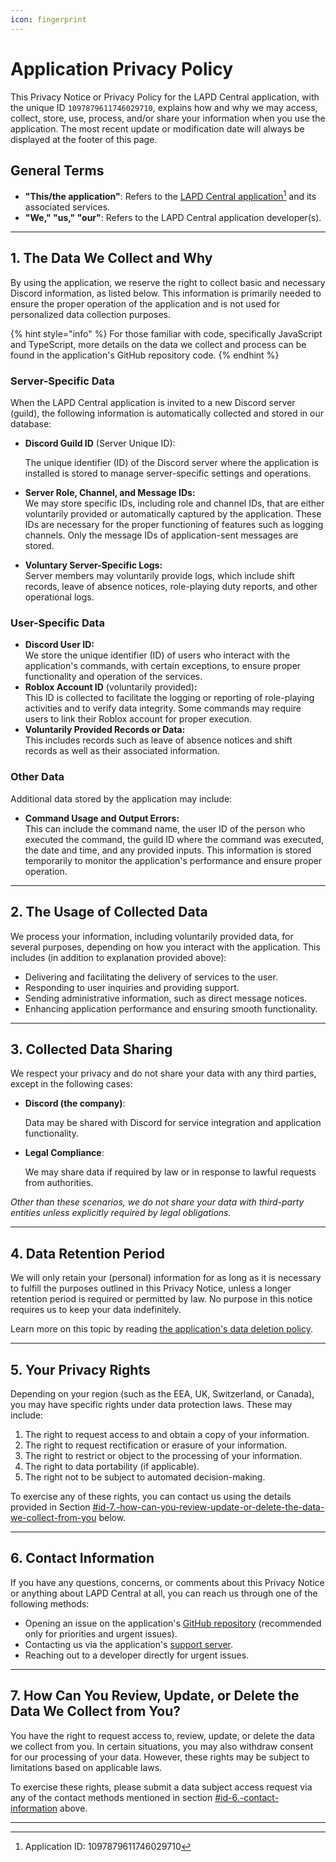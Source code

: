 ```yaml
---
icon: fingerprint
---
```


# Application Privacy Policy

This Privacy Notice or Privacy Policy for the LAPD Central application, with the unique ID `1097879611746029710`, explains how and why we may access, collect, store, use, process, and/or share your information when you use the application. The most recent update or modification date will always be displayed at the footer of this page.

## General Terms

* **"This/the application"**: Refers to the [LAPD Central application](#user-content-fn-1)[^1] and its associated services.
* **"We," "us," "our"**: Refers to the LAPD Central application developer(s).

***

## 1. The Data We Collect and Why

By using the application, we reserve the right to collect basic and necessary Discord information, as listed below. This information is primarily needed to ensure the proper operation of the application and is not used for personalized data collection purposes.

{% hint style="info" %}
For those familiar with code, specifically JavaScript and TypeScript, more details on the data we collect and process can be found in the application's GitHub repository code.
{% endhint %}

### Server-Specific Data

When the LAPD Central application is invited to a new Discord server (guild), the following information is automatically collected and stored in our database:

*   **Discord Guild ID** (Server Unique ID):

    The unique identifier (ID) of the Discord server where the application is installed is stored to manage server-specific settings and operations.
* **Server Role, Channel, and Message IDs:**\
  We may store specific IDs, including role and channel IDs, that are either voluntarily provided or automatically captured by the application. These IDs are necessary for the proper functioning of features such as logging channels. Only the message IDs of application-sent messages are stored.
* **Voluntary Server-Specific Logs:**\
  Server members may voluntarily provide logs, which include shift records, leave of absence notices, role-playing duty reports, and other operational logs.

### User-Specific Data

* **Discord User ID:**\
  We store the unique identifier (ID) of users who interact with the application's commands, with certain exceptions, to ensure proper functionality and operation of the services.
* **Roblox Account ID** (voluntarily provided)**:**\
  This ID is collected to facilitate the logging or reporting of role-playing activities and to verify data integrity. Some commands may require users to link their Roblox account for proper execution.
* **Voluntarily Provided Records or Data:**\
  This includes records such as leave of absence notices and shift records as well as their associated information.

### Other Data

Additional data stored by the application may include:

* **Command Usage and Output Errors:**\
  This can include the command name, the user ID of the person who executed the command, the guild ID where the command was executed, the date and time, and any provided inputs. This information is stored temporarily to monitor the application's performance and ensure proper operation.

***

## 2. The Usage of Collected Data

We process your information, including voluntarily provided data, for several purposes, depending on how you interact with the application. This includes (in addition to explanation provided above):

* Delivering and facilitating the delivery of services to the user.
* Responding to user inquiries and providing support.
* Sending administrative information, such as direct message notices.
* Enhancing application performance and ensuring smooth functionality.

***

## 3. Collected Data Sharing

We respect your privacy and do not share your data with any third parties, except in the following cases:

*   **Discord (the company)**:

    Data may be shared with Discord for service integration and application functionality.
*   **Legal Compliance**:

    We may share data if required by law or in response to lawful requests from authorities.

_Other than these scenarios, we do not share your data with third-party entities unless explicitly required by legal obligations._

***

## 4. Data Retention Period

We will only retain your (personal) information for as long as it is necessary to fulfill the purposes outlined in this Privacy Notice, unless a longer retention period is required or permitted by law. No purpose in this notice requires us to keep your data indefinitely.

Learn more on this topic by reading [the application's data deletion policy](app-data-deletion-policy.md).

***

## 5. Your Privacy Rights

Depending on your region (such as the EEA, UK, Switzerland, or Canada), you may have specific rights under data protection laws. These may include:

1. The right to request access to and obtain a copy of your information.
2. The right to request rectification or erasure of your information.
3. The right to restrict or object to the processing of your information.
4. The right to data portability (if applicable).
5. The right not to be subject to automated decision-making.

To exercise any of these rights, you can contact us using the details provided in Section [#id-7.-how-can-you-review-update-or-delete-the-data-we-collect-from-you](application-privacy-policy.md#id-7.-how-can-you-review-update-or-delete-the-data-we-collect-from-you "mention") below.

***

## 6. Contact Information

If you have any questions, concerns, or comments about this Privacy Notice or anything about LAPD Central at all, you can reach us through one of the following methods:

* Opening an issue on the application's [GitHub repository](https://github.com/EgizianoEG/LAPD-Central-Bot/issues) (recommended only for priorities and urgent issues).
* Contacting us via the application's [support server](https://discord.gg/B2qMTjqgPK).
* Reaching out to a developer directly for urgent issues.

***

## 7. How Can You Review, Update, or Delete the Data We Collect from You?

You have the right to request access to, review, update, or delete the data we collect from you. In certain situations, you may also withdraw consent for our processing of your data. However, these rights may be subject to limitations based on applicable laws.

To exercise these rights, please submit a data subject access request via any of the contact methods mentioned in section [#id-6.-contact-information](application-privacy-policy.md#id-6.-contact-information "mention") above.

***

[^1]: Application ID: 1097879611746029710
